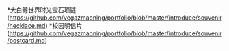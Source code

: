 *大白鲸世界时光宝石项链(https://github.com/vegazmaoning/portfolio/blob/master/introduce/souvenir/necklace.md)
*校园明信片(https://github.com/vegazmaoning/portfolio/blob/master/introduce/souvenir/postcard.md)
